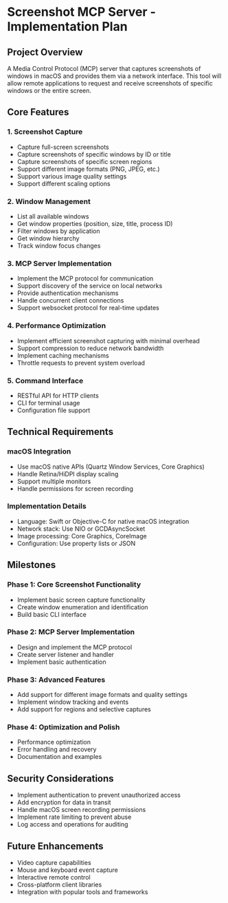 # Screenshot MCP Server - Implementation Plan

## Project Overview
A Media Control Protocol (MCP) server that captures screenshots of windows in macOS and provides them via a network interface. This tool will allow remote applications to request and receive screenshots of specific windows or the entire screen.

## Core Features

### 1. Screenshot Capture
- Capture full-screen screenshots
- Capture screenshots of specific windows by ID or title
- Capture screenshots of specific screen regions
- Support different image formats (PNG, JPEG, etc.)
- Support various image quality settings
- Support different scaling options

### 2. Window Management
- List all available windows
- Get window properties (position, size, title, process ID)
- Filter windows by application
- Get window hierarchy
- Track window focus changes

### 3. MCP Server Implementation
- Implement the MCP protocol for communication
- Support discovery of the service on local networks
- Provide authentication mechanisms
- Handle concurrent client connections
- Support websocket protocol for real-time updates

### 4. Performance Optimization
- Implement efficient screenshot capturing with minimal overhead
- Support compression to reduce network bandwidth
- Implement caching mechanisms
- Throttle requests to prevent system overload

### 5. Command Interface
- RESTful API for HTTP clients
- CLI for terminal usage
- Configuration file support

## Technical Requirements

### macOS Integration
- Use macOS native APIs (Quartz Window Services, Core Graphics)
- Handle Retina/HiDPI display scaling
- Support multiple monitors
- Handle permissions for screen recording

### Implementation Details
- Language: Swift or Objective-C for native macOS integration
- Network stack: Use NIO or GCDAsyncSocket
- Image processing: Core Graphics, CoreImage
- Configuration: Use property lists or JSON

## Milestones

### Phase 1: Core Screenshot Functionality
- Implement basic screen capture functionality
- Create window enumeration and identification
- Build basic CLI interface

### Phase 2: MCP Server Implementation
- Design and implement the MCP protocol
- Create server listener and handler
- Implement basic authentication

### Phase 3: Advanced Features
- Add support for different image formats and quality settings
- Implement window tracking and events
- Add support for regions and selective captures

### Phase 4: Optimization and Polish
- Performance optimization
- Error handling and recovery
- Documentation and examples

## Security Considerations
- Implement authentication to prevent unauthorized access
- Add encryption for data in transit
- Handle macOS screen recording permissions
- Implement rate limiting to prevent abuse
- Log access and operations for auditing

## Future Enhancements
- Video capture capabilities
- Mouse and keyboard event capture
- Interactive remote control
- Cross-platform client libraries
- Integration with popular tools and frameworks
